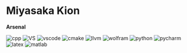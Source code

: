 ﻿# Miyasaka Kion

**Arsenal**

![cpp](https://img.shields.io/badge/C%2B%2B-00599C?style=for-the-badge&logo=c%2B%2B&logoColor=white)
![VS](https://img.shields.io/badge/Visual_Studio-5d2b90?style=for-the-badge&logo=visual-studio&logoColor=white)
![vscode](https://img.shields.io/badge/Visual_Studio_Code-007ACC?style=for-the-badge&logo=visual-studio-code&logoColor=white)
![cmake](https://img.shields.io/badge/CMake-064F8C?style=for-the-badge&logo=cmake&logoColor=white)
![llvm](https://img.shields.io/badge/LLVM-262D3A?style=for-the-badge)
![wolfram](https://img.shields.io/badge/Wolfram_mathematica-DD1100?&style=for-the-badge&logo=Wolfram&logoColor=white)
![python](https://img.shields.io/badge/Python-3776AB?style=for-the-badge&logo=python&logoColor=white)
![pycharm](https://img.shields.io/badge/PyCharm-000000?style=for-the-badge&logo=pycharm&logoColor=white)
![latex](https://img.shields.io/badge/LaTeX-47A141?style=for-the-badge&logo=LaTeX&logoColor=white)
![matlab](https://img.shields.io/badge/OS_X-000000?style=for-the-badge&logo=apple&logoColor=white)

